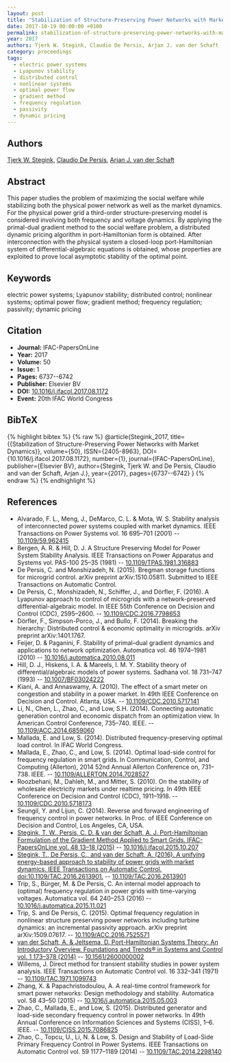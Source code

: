 ```yaml
---
layout: post
title: "Stabilization of Structure-Preserving Power Networks with Market Dynamics"
date: 2017-10-19 00:00:00 +0100
permalink: stabilization-of-structure-preserving-power-networks-with-market-dynamics
year: 2017
authors: Tjerk W. Stegink, Claudio De Persis, Arjan J. van der Schaft
category: proceedings
tags:
  - electric power systems
  - Lyapunov stability
  - distributed control
  - nonlinear systems
  - optimal power flow
  - gradient method
  - frequency regulation
  - passivity
  - dynamic pricing
---
```

 
## Authors
[Tjerk W. Stegink](authors/tjerk-w-stegink), [Claudio De Persis](authors/claudio-de-persis), [Arjan J. van der Schaft](authors/arjan-van-der-schaft)
 
## Abstract
This paper studies the problem of maximizing the social welfare while stabilizing both the physical power network as well as the market dynamics. For the physical power grid a third-order structure-preserving model is considered involving both frequency and voltage dynamics. By applying the primal-dual gradient method to the social welfare problem, a distributed dynamic pricing algorithm in port-Hamiltonian form is obtained. After interconnection with the physical system a closed-loop port-Hamiltonian system of differential-algebraic equations is obtained, whose properties are exploited to prove local asymptotic stability of the optimal point.
 
## Keywords
electric power systems; Lyapunov stability; distributed control; nonlinear systems; optimal power flow; gradient method; frequency regulation; passivity; dynamic pricing
 
## Citation
- **Journal:** IFAC-PapersOnLine
- **Year:** 2017
- **Volume:** 50
- **Issue:** 1
- **Pages:** 6737--6742
- **Publisher:** Elsevier BV
- **DOI:** [10.1016/j.ifacol.2017.08.1172](https://doi.org/10.1016/j.ifacol.2017.08.1172)
- **Event:** 20th IFAC World Congress
 
## BibTeX
{% highlight bibtex %}
{% raw %}
@article{Stegink_2017,
  title={{Stabilization of Structure-Preserving Power Networks with Market Dynamics}},
  volume={50},
  ISSN={2405-8963},
  DOI={10.1016/j.ifacol.2017.08.1172},
  number={1},
  journal={IFAC-PapersOnLine},
  publisher={Elsevier BV},
  author={Stegink, Tjerk W. and De Persis, Claudio and van der Schaft, Arjan J.},
  year={2017},
  pages={6737--6742}
}
{% endraw %}
{% endhighlight %}
 
## References
- Alvarado, F. L., Meng, J., DeMarco, C. L. & Mota, W. S. Stability analysis of interconnected power systems coupled with market dynamics. IEEE Transactions on Power Systems vol. 16 695–701 (2001) -- [10.1109/59.962415](https://doi.org/10.1109/59.962415)
- Bergen, A. R. & Hill, D. J. A Structure Preserving Model for Power System Stability Analysis. IEEE Transactions on Power Apparatus and Systems vol. PAS-100 25–35 (1981) -- [10.1109/TPAS.1981.316883](https://doi.org/10.1109/TPAS.1981.316883)
- De Persis, C. and Monshizadeh, N. (2015). Bregman storage functions for microgrid control. arXiv preprint arXiv:1510.05811. Submitted to IEEE Transactions on Automatic Control.
- De Persis, C., Monshizadeh, N., Schiffer, J., and Dörfler, F. (2016). A Lyapunov approach to control of microgrids with a network-preserved differential-algebraic model. In IEEE 55th Conference on Decision and Control (CDC), 2595–2600. -- [10.1109/CDC.2016.7798653](https://doi.org/10.1109/CDC.2016.7798653)
- Dörfler, F., Simpson-Porco, J., and Bullo, F. (2014). Breaking the hierarchy: Distributed control & economic optimality in microgrids. arXiv preprint arXiv:1401.1767.
- Feijer, D. & Paganini, F. Stability of primal–dual gradient dynamics and applications to network optimization. Automatica vol. 46 1974–1981 (2010) -- [10.1016/j.automatica.2010.08.011](https://doi.org/10.1016/j.automatica.2010.08.011)
- Hill, D. J., Hiskens, I. A. & Mareels, I. M. Y. Stability theory of differential/algebraic models of power systems. Sadhana vol. 18 731–747 (1993) -- [10.1007/BF03024222](https://doi.org/10.1007/BF03024222)
- Kiani, A. and Annaswamy, A. (2010). The effect of a smart meter on congestion and stability in a power market. In 49th IEEE Conference on Decision and Control. Atlanta, USA. -- [10.1109/CDC.2010.5717141](https://doi.org/10.1109/CDC.2010.5717141)
- Li, N., Chen, L., Zhao, C., and Low, S.H. (2014). Connecting automatic generation control and economic dispatch from an optimization view. In American Control Conference, 735–740. IEEE. -- [10.1109/ACC.2014.6859060](https://doi.org/10.1109/ACC.2014.6859060)
- Mallada, E. and Low, S. (2014). Distributed frequency-preserving optimal load control. In IFAC World Congress.
- Mallada, E., Zhao, C., and Low, S. (2014). Optimal load-side control for frequency regulation in smart grids. In Communication, Control, and Computing (Allerton), 2014 52nd Annual Allerton Conference on, 731–738. IEEE. -- [10.1109/ALLERTON.2014.7028527](https://doi.org/10.1109/ALLERTON.2014.7028527)
- Roozbehani, M., Dahleh, M., and Mitter, S. (2010). On the stability of wholesale electricity markets under realtime pricing. In 49th IEEE Conference on Decision and Control (CDC), 1911–1918. -- [10.1109/CDC.2010.5718173](https://doi.org/10.1109/CDC.2010.5718173)
- Seungil, Y. and Lijun, C. (2014). Reverse and forward engineering of frequency control in power networks. In Proc. of IEEE Conference on Decision and Control, Los Angeles, CA, USA.
- [Stegink, T. W., Persis, C. D. & van der Schaft, A. J. Port-Hamiltonian Formulation of the Gradient Method Applied to Smart Grids. IFAC-PapersOnLine vol. 48 13–18 (2015)](port-hamiltonian-formulation-of-the-gradient-method-applied-to-smart-grids) -- [10.1016/j.ifacol.2015.10.207](https://doi.org/10.1016/j.ifacol.2015.10.207)
- [Stegink, T., De Persis, C., and van der Schaft, A. (2016). A unifying energy-based approach to stability of power grids with market dynamics. IEEE Transactions on Automatic Control. doi:10.1109/TAC.2016.2613901.](a-unifying-energy-based-approach-to-stability-of-power-grids-with-market-dynamics) -- [10.1109/TAC.2016.2613901](https://doi.org/10.1109/TAC.2016.2613901)
- Trip, S., Bürger, M. & De Persis, C. An internal model approach to (optimal) frequency regulation in power grids with time-varying voltages. Automatica vol. 64 240–253 (2016) -- [10.1016/j.automatica.2015.11.021](https://doi.org/10.1016/j.automatica.2015.11.021)
- Trip, S. and De Persis, C. (2015). Optimal frequency regulation in nonlinear structure preserving power networks including turbine dynamics: an incremental passivity approach. arXiv preprint arXiv:1509.07617. -- [10.1109/ACC.2016.7525571](https://doi.org/10.1109/ACC.2016.7525571)
- [van der Schaft, A. & Jeltsema, D. Port-Hamiltonian Systems Theory: An Introductory Overview. Foundations and Trends® in Systems and Control vol. 1 173–378 (2014)](port-hamiltonian-systems-theory-an-introductory-overview-journal) -- [10.1561/2600000002](https://doi.org/10.1561/2600000002)
- Willems, J. Direct method for transient stability studies in power system analysis. IEEE Transactions on Automatic Control vol. 16 332–341 (1971) -- [10.1109/TAC.1971.1099743](https://doi.org/10.1109/TAC.1971.1099743)
- Zhang, X. & Papachristodoulou, A. A real-time control framework for smart power networks: Design methodology and stability. Automatica vol. 58 43–50 (2015) -- [10.1016/j.automatica.2015.05.003](https://doi.org/10.1016/j.automatica.2015.05.003)
- Zhao, C., Mallada, E., and Low, S. (2015). Distributed generator and load-side secondary frequency control in power networks. In 49th Annual Conference on Information Sciences and Systems (CISS), 1–6. IEEE. -- [10.1109/CISS.2015.7086825](https://doi.org/10.1109/CISS.2015.7086825)
- Zhao, C., Topcu, U., Li, N. & Low, S. Design and Stability of Load-Side Primary Frequency Control in Power Systems. IEEE Transactions on Automatic Control vol. 59 1177–1189 (2014) -- [10.1109/TAC.2014.2298140](https://doi.org/10.1109/TAC.2014.2298140)

